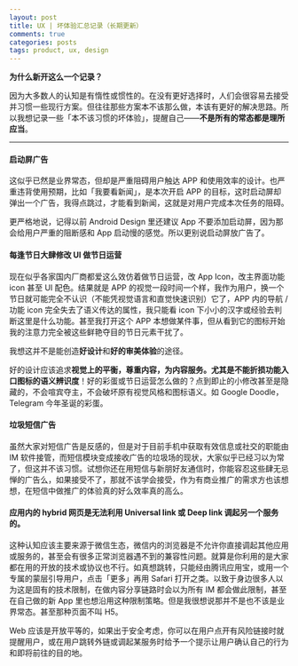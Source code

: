```yaml
---
layout: post
title: UX | 坏体验汇总记录（长期更新）
comments: true
categories: posts
tags: product, ux, design
---
```


**为什么新开这么一个记录？**

因为大多数人的认知是有惰性或惯性的。在没有更好选择时，人们会很容易去接受并习惯一些现行方案。但往往那些方案本不该那么做，本该有更好的解决思路。所以我想记录一些「本不该习惯的坏体验」，提醒自己——**不是所有的常态都是理所应当**。

---------



#### 启动屏广告

这似乎已然是业界常态，但却是严重阻碍用户触达 APP 和使用效率的设计。也严重违背使用预期，比如「我要看新闻」，是本次开启 APP 的目标，这时启动屏却弹出一个广告，我得点跳过，才能看到新闻，这就是对用户完成本次任务的阻碍。

更严格地说，记得以前 Android Design 里还建议 App 不要添加启动屏，因为那会给用户严重的阻断感和 App 启动慢的感觉。所以更别说启动屏放广告了。



#### 每逢节日大肆修改 UI 做节日运营

现在似乎各家国内厂商都爱这么效仿着做节日运营，改 App Icon，改主界面功能 icon 甚至 UI 配色。结果就是 APP 的视觉一段时间一个样，我作为用户，换一个节日就可能完全不认识（不能凭视觉语言和直觉快速识别）它了，APP 内的导航 / 功能 icon 完全失去了语义传达的属性，我只能看 icon 下小小的汉字或经验去判断这里是什么功能。甚至我打开这个 APP 本想做某件事，但从看到它的图标开始我的注意力完全被这些鲜艳夺目的节日元素干扰了。  

我想这并不是能创造**好设计**和**好的审美体验**的途径。

好的设计应该追求**视觉上的平衡，尊重内容，为内容服务。尤其是不能折损功能入口图标的语义辨识度**！好的彩蛋或节日运营怎么做的？点到即止的小修改甚至是隐藏的，不会喧宾夺主，不会破坏原有视觉风格和图标语义。如 Google Doodle，Telegram 今年圣诞的彩蛋。



#### 垃圾短信广告

虽然大家对短信广告是反感的，但是对于目前手机中获取有效信息或社交的职能由 IM 软件接管，而短信模块变成接收广告的垃圾场的现状，大家似乎已经习以为常了，但这并不该习惯。试想你还在用短信与新朋好友通信时，你能容忍这些肆无忌惮的广告么，如果接受不了，那就不该学会接受，作为有商业推广的需求方也该想想，在短信中做推广的体验真的好么效率真的高么。



#### 应用内的 hybrid 网页是无法利用 Universal link 或 Deep link 调起另一个服务的。

这种认知应该主要来源于微信生态，微信内的浏览器是不允许你直接调起其他应用或服务的，甚至会有很多正常浏览器遇不到的兼容性问题。就算是你利用的是大家都在用的开放的技术或协议也不行。如真想跳转，只能经由腾讯应用宝，或用一个专属的蒙层引导用户，点击「更多」再用 Safari 打开之类。以致于身边很多人以为这是固有的技术限制，在做内容分享链路时会以为所有 IM 都会做此限制，甚至在自己做的新 App 里也想沿用这种限制策略。但是我很想说那并不是也不该是业界常态。甚至那种页面不叫 H5。  

Web 应该是开放平等的，如果出于安全考虑，你可以在用户点开有风险链接时就提醒用户，或在用户跳转外链或调起某服务时给予一个提示让用户确认自己的行为和即将前往的目的地。














